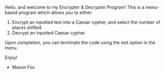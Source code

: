 Hello, and welcome to my Encrypter & Decrypter Program!
This is a menu-based program which allows you to either:

  1) Encrypt an inputted text into a Caesar cypher, and select the number of places shifted.
  2) Decrypt an inputted Caesar cypher.

Upon completion, you can terminate the code using the exit option in the menu.

Enjoy!
- Mason Fox
